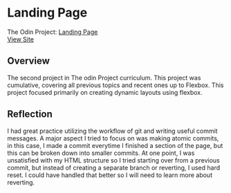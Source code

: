 # Landing Page
The Odin Project: [Landing Page](https://www.theodinproject.com/lessons/foundations-landing-page)\
[View Site](https://liuhenry1.github.io/odin-landing-page/)

## Overview
The second project in The odin Project curriculum. This project was cumulative, covering all previous
topics and recent ones up to Flexbox. This project focused primarily on creating dynamic layouts using 
flexbox. 

## Reflection
I had great practice utilizing the workflow of git and writing useful commit messages.
A major aspect I tried to focus on was making atomic commits, in this case,
I made a commit everytime I finished a section of the page, but this can be broken
down into smaller commits. At one point, I was unsatisfied with my HTML structure so
I tried starting over from a previous commit, but instead of creating a separate branch
or reverting, I used hard reset. I could have handled that better so I will need to learn
more about reverting.
